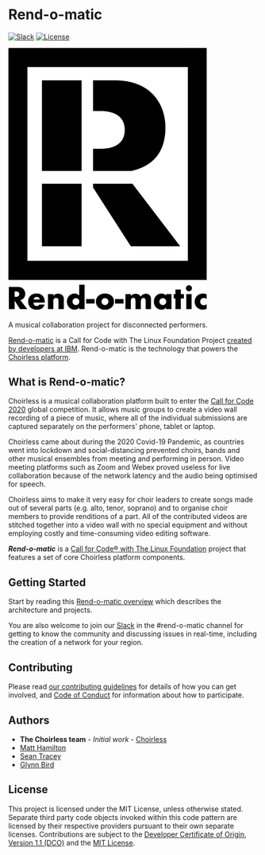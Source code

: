# Rend-o-matic

[![Slack](https://img.shields.io/badge/Join-Slack-blue)](https://callforcode.org/slack)
[![License](https://img.shields.io/badge/License-Apache2-blue.svg)](https://www.apache.org/licenses/LICENSE-2.0) 

<img src="/img/rend-o-matic-logo.png" alt="Rend-o-matic logo" width="400px"/>

A musical collaboration project for disconnected performers.

[Rend-o-matic](https://rend-o-matic.github.io) is a Call for Code with The Linux Foundation Project [created by developers at IBM](https://www.ibm.com/thought-leadership/passion-projects/choirless). Rend-o-matic is the technology that powers the [Choirless platform](https://www.choirless.com/). 

## What is Rend-o-matic?
Choirless is a musical collaboration platform built to enter the [Call for Code 2020](https://www.ibm.com/thought-leadership/passion-projects/choirless) global competition. It allows music groups to create a video wall recording of a piece of music, where all of the individual submissions are captured separately on the performers' phone, tablet or laptop.

Choirless came about during the 2020 Covid-19 Pandemic, as countries went into lockdown and social-distancing prevented choirs, bands and other musical ensembles from meeting and performing in person. Video meeting platforms such as Zoom and Webex proved useless for live collaboration because of the network latency and the audio being optimised for speech.

Choirless aims to make it very easy for choir leaders to create songs made out of several parts (e.g. alto, tenor, soprano) and to organise choir members to provide renditions of a part. All of the contributed videos are stitched together into a video wall with no special equipment and without employing costly and time-consuming video editing software.

***Rend-o-matic*** is a [Call for Code® with The Linux Foundation](https://www.linuxfoundation.org/projects/call-for-code/) project that features a set of core Choirless platform components.

## Getting Started
Start by reading this [Rend-o-matic overview](http://rend-o-matic.github.io) which describes the architecture and projects.

You are also welcome to join our [Slack](https://callforcode.org/slack) in the #rend-o-matic channel for getting to know the community and discussing issues in real-time, including the creation of a network for your region.

## Contributing
Please read [our contributing guidelines](CONTRIBUTING.md) for details of how you can get involved, and [Code of Conduct](CODE_OF_CONDUCT.md) for information about how to participate.

## Authors
* **The Choirless team** - *Initial work* - [Choirless](https://choirless.github.io)
* [Matt Hamilton](https://twitter.com/HammerToe)
* [Sean Tracey](https://twitter.com/seanmtracey)
* [Glynn Bird](https://twitter.com/glynn_bird)

## License
This project is licensed under the MIT License, unless otherwise stated.  Separate third party code objects invoked within this code pattern are licensed by their respective providers pursuant to their own separate licenses. Contributions are subject to the [Developer Certificate of Origin, Version 1.1 (DCO)](https://developercertificate.org/) and the [MIT License](LICENSE).
